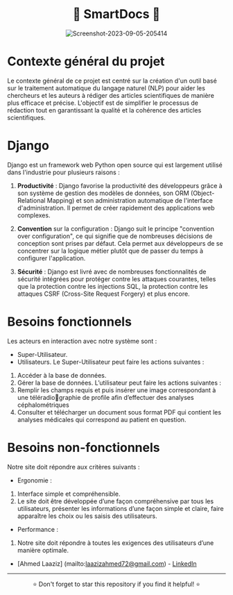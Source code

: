 <div align="center">
  <h1>🌟 SmartDocs 🌟</h1>
</div>


<div align="center">
  <img src="https://media.licdn.com/dms/image/D5612AQGwC94DVIlNTg/article-cover_image-shrink_600_2000/0/1672179883165?e=2147483647&v=beta&t=FU51Ux0Z1DOip-gjtlIGopC9aS41ADPbSAdHtdgVuJI" alt="Screenshot-2023-09-05-205414" border="0">
</div>

# Contexte général du projet
Le contexte général de ce projet est centré sur la création d'un outil basé sur le traitement automatique du langage naturel (NLP) pour aider les chercheurs et les auteurs à rédiger des articles scientifiques de manière plus efficace et précise. L'objectif est de simplifier le processus de rédaction tout en garantissant la qualité et la cohérence des articles scientifiques.

# Django

Django est un framework web Python open source qui est largement utilisé dans l'industrie pour plusieurs raisons :

1. **Productivité** : Django favorise la productivité des développeurs grâce à son système de gestion des modèles de données, son ORM (Object-Relational Mapping) et son administration automatique de l'interface d'administration. Il permet de créer rapidement des applications web complexes.

2. **Convention** sur la configuration : Django suit le principe "convention over configuration", ce qui signifie que de nombreuses décisions de conception sont prises par défaut. Cela permet aux développeurs de se concentrer sur la logique métier plutôt que de passer du temps à configurer l'application.

3. **Sécurité** : Django est livré avec de nombreuses fonctionnalités de sécurité intégrées pour protéger contre les attaques courantes, telles que la protection contre les injections SQL, la protection contre les attaques CSRF (Cross-Site Request Forgery) et plus encore.

#  Besoins fonctionnels

Les acteurs en interaction avec notre système sont :
* Super-Utilisateur.
* Utilisateurs.
Le Super-Utilisateur peut faire les actions suivantes :
1. Accéder à la base de données.
2.  Gérer la base de données.
L’utilisateur peut faire les actions suivantes :
1.  Remplir les champs requis et puis insérer une image correspondant à une téléradiographie de profile afin d’effectuer des analyses céphalométriques
2. Consulter et télécharger un document sous format PDF qui contient les analyses
médicales qui correspond au patient en question.

# Besoins non-fonctionnels

Notre site doit répondre aux critères suivants :
* Ergonomie :
1.  Interface simple et compréhensible.
2.  Le site doit être développée d’une façon compréhensive par tous les utilisateurs,
présenter les informations d’une façon simple et claire, faire apparaître les choix
ou les saisis des utilisateurs.
*  Performance :
1.  Notre site doit répondre à toutes les exigences des utilisateurs d’une manière
optimale.


- [Ahmed Laaziz] (mailto:laazizahmed72@gmail.com) - [LinkedIn]([your-linkedin-profile-link](https://www.linkedin.com/in/ahmed-laaziz-4b2168218/))

---

<div align="center">⭐ Don't forget to star this repository if you find it helpful! ⭐</div>
